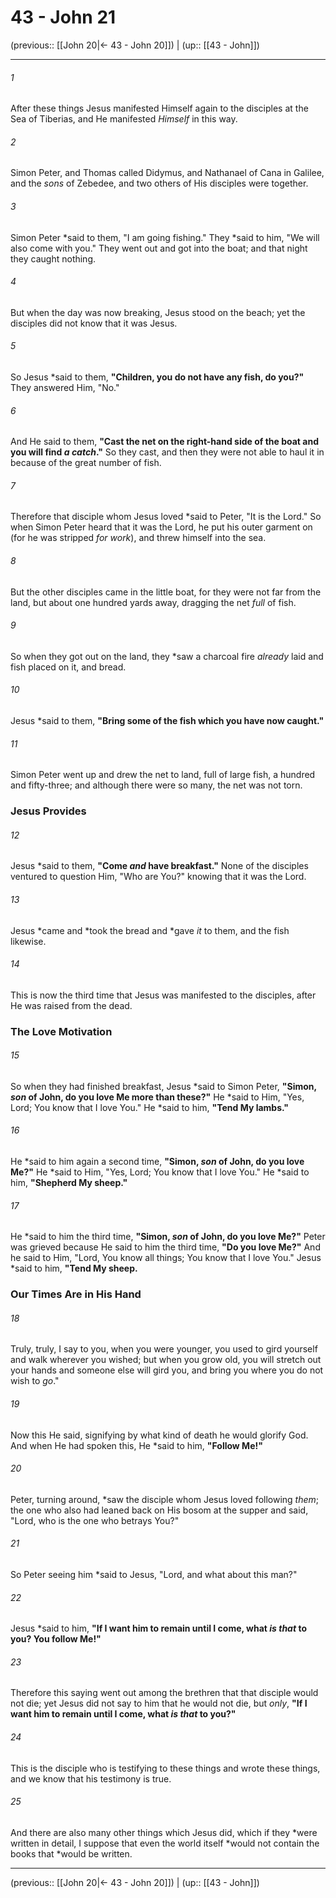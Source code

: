 # 43 - John 21

(previous:: [[John 20|← 43 - John 20]]) | (up:: [[43 - John]])

***


###### 1 
After these things Jesus manifested Himself again to the disciples at the Sea of Tiberias, and He manifested _Himself_ in this way. 

###### 2 
Simon Peter, and Thomas called Didymus, and Nathanael of Cana in Galilee, and the _sons_ of Zebedee, and two others of His disciples were together. 

###### 3 
Simon Peter *said to them, "I am going fishing." They *said to him, "We will also come with you." They went out and got into the boat; and that night they caught nothing. 

###### 4 
But when the day was now breaking, Jesus stood on the beach; yet the disciples did not know that it was Jesus. 

###### 5 
So Jesus *said to them, **"Children, you do not have any fish, do you?"** They answered Him, "No." 

###### 6 
And He said to them, **"Cast the net on the right-hand side of the boat and you will find _a catch_."** So they cast, and then they were not able to haul it in because of the great number of fish. 

###### 7 
Therefore that disciple whom Jesus loved *said to Peter, "It is the Lord." So when Simon Peter heard that it was the Lord, he put his outer garment on (for he was stripped _for work_), and threw himself into the sea. 

###### 8 
But the other disciples came in the little boat, for they were not far from the land, but about one hundred yards away, dragging the net _full_ of fish. 

###### 9 
So when they got out on the land, they *saw a charcoal fire _already_ laid and fish placed on it, and bread. 

###### 10 
Jesus *said to them, **"Bring some of the fish which you have now caught."** 

###### 11 
Simon Peter went up and drew the net to land, full of large fish, a hundred and fifty-three; and although there were so many, the net was not torn.

### Jesus Provides 

###### 12 
Jesus *said to them, **"Come _and_ have breakfast."** None of the disciples ventured to question Him, "Who are You?" knowing that it was the Lord. 

###### 13 
Jesus *came and *took the bread and *gave _it_ to them, and the fish likewise. 

###### 14 
This is now the third time that Jesus was manifested to the disciples, after He was raised from the dead.

### The Love Motivation 

###### 15 
So when they had finished breakfast, Jesus *said to Simon Peter, **"Simon, _son_ of John, do you love Me more than these?"** He *said to Him, "Yes, Lord; You know that I love You." He *said to him, **"Tend My lambs."** 

###### 16 
He *said to him again a second time, **"Simon, _son_ of John, do you love Me?"** He *said to Him, "Yes, Lord; You know that I love You." He *said to him, **"Shepherd My sheep."** 

###### 17 
He *said to him the third time, **"Simon, _son_ of John, do you love Me?"** Peter was grieved because He said to him the third time, **"Do you love Me?"** And he said to Him, "Lord, You know all things; You know that I love You." Jesus *said to him, **"Tend My sheep.**

### Our Times Are in His Hand 

###### 18 
Truly, truly, I say to you, when you were younger, you used to gird yourself and walk wherever you wished; but when you grow old, you will stretch out your hands and someone else will gird you, and bring you where you do not wish to _go_." 

###### 19 
Now this He said, signifying by what kind of death he would glorify God. And when He had spoken this, He *said to him, **"Follow Me!"** 

###### 20 
Peter, turning around, *saw the disciple whom Jesus loved following _them_; the one who also had leaned back on His bosom at the supper and said, "Lord, who is the one who betrays You?" 

###### 21 
So Peter seeing him *said to Jesus, "Lord, and what about this man?" 

###### 22 
Jesus *said to him, **"If I want him to remain until I come, what _is that_ to you? You follow Me!"** 

###### 23 
Therefore this saying went out among the brethren that that disciple would not die; yet Jesus did not say to him that he would not die, but _only_, **"If I want him to remain until I come, what _is that_ to you?"** 

###### 24 
This is the disciple who is testifying to these things and wrote these things, and we know that his testimony is true. 

###### 25 
And there are also many other things which Jesus did, which if they *were written in detail, I suppose that even the world itself *would not contain the books that *would be written.

***

(previous:: [[John 20|← 43 - John 20]]) | (up:: [[43 - John]])
